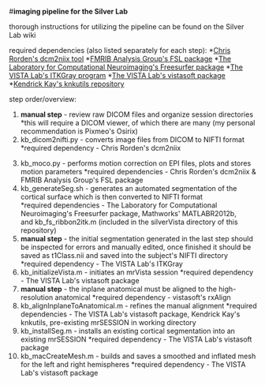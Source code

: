 #**imaging pipeline for the Silver Lab**

thorough instructions for utilizing the pipeline can be found on the Silver Lab wiki

required dependencies (also listed separately for each step):
*[Chris Rorden's dcm2niix tool](https://github.com/neurolabusc/dcm2niix/tree/master/osx_binary)
*[FMRIB Analysis Group's FSL package](http://fsl.fmrib.ox.ac.uk/fsl/fslwiki/FslInstallation)
*[The Laboratory for Computational Neuroimaging's Freesurfer package](https://surfer.nmr.mgh.harvard.edu/fswiki/DownloadAndInstall)
*[The VISTA Lab's ITKGray program](http://web.stanford.edu/group/vista/cgi-bin/wiki/index.php/ITKGray_Install)
*[The VISTA Lab's vistasoft package](https://github.com/vistalab/vistasoft)
*[Kendrick Kay's knkutils repository](https://github.com/kendrickkay/knkutils)

step order/overview:
1. **manual step** - review raw DICOM files and organize session directories 
      *this will require a DICOM viewer, of which there are many (my personal recommendation is Pixmeo's Osirix)
2. kb_dicom2nifti.py - converts image files from DICOM to NIFTI format 
      *required dependency - Chris Rorden's dcm2niix
3) kb_moco.py - performs motion correction on EPI files, plots and stores motion parameters 
      *required dependencies - Chris Rorden's dcm2niix & FMRIB Analysis Group's FSL package
4) kb_generateSeg.sh - generates an automated segmentation of the cortical surface which is then converted to NIFTI format     
      *required dependencies - The Laboratory for Computational Neuroimaging's Freesurfer package, Mathworks' MATLABR2012b,   
      and kb_fs_ribbon2itk.m (included in the silverVista directory of this repository)
5) **manual step** - the initial segmentation generated in the last step should be inspected for errors and manually edited, once finished it should be saved as t1Class.nii and saved into the subject's NIFTI directory 
      *required dependency - The VISTA Lab's ITKGray
6) kb_initializeVista.m - initiates an mrVista session 
      *required dependency - The VISTA Lab's vistasoft package
7) **manual step** - the inplane anatomical must be aligned to the high-resolution anatomical 
      *required dependency - vistasoft's rxAlign
8) kb_alignInplaneToAnatomical.m - refines the manual alignment 
      *required dependencies - The VISTA Lab's vistasoft package, Kendrick Kay's knkutils, pre-existing mrSESSION in working 
      directory
9) kb_installSeg.m - installs an existing cortical segmentation into an existing mrSESSION 
      *required dependency - The VISTA Lab's vistasoft package
10) kb_macCreateMesh.m - builds and saves a smoothed and inflated mesh for the left and right hemispheres
      *required dependency - The VISTA Lab's vistasoft package

